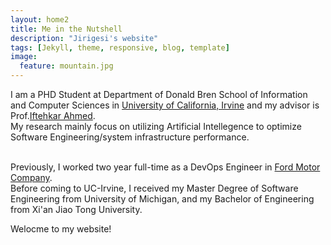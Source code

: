```yaml
---
layout: home2
title: Me in the Nutshell
description: "Jirigesi's website"
tags: [Jekyll, theme, responsive, blog, template]
image:
  feature: mountain.jpg
---
```


I am a PHD Student at Department of Donald Bren School of Information and Computer Sciences in <a href="https://uci.edu/" target="_blank">University of California, Irvine</a>
and my advisor is Prof.<a href="https://scholar.google.com/citations?user=_TdMD7sAAAAJ&hl=en" target="_blank">Iftehkar Ahmed</a>.
<br /> 
My research mainly focus on utilizing Artificial Intellegence to optimize Software Engineering/system infrastructure performance. 

<br />
Previously, I worked two year full-time as a DevOps Engineer in <a href="https://www.ford.com/" target="_blank">Ford Motor Company</a>.

<br />
Before coming to UC-Irvine, I received my Master Degree of Software Engineering from University of Michigan, and my Bachelor of Engineering from Xi'an Jiao Tong University. 
<br />

Welocme to my website!
